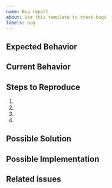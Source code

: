 ```yaml
---
name: Bug report
about: Use this template to track bugs
labels: bug
---
```


<!--- Not obligatory, but add a [MODULE_LABEL] if this issue ocurs in a specific module or function ---> 
<!--- Not obligatory, but add a {ISSUE_CATEGORY_LABEL} if this applys ---> 
<!--- Not obligatory, but add a (ROLE_LABEL) if this ocurs to a specific user role --->

<!--- Provide a general summary of the issue in the Title above -->

## Expected Behavior
<!--- Tell us what should happen -->

## Current Behavior
<!--- Tell us what happens instead of the expected behavior -->

## Steps to Reproduce
<!--- Provide a link to a live example, or an unambiguous set of steps to -->
<!--- reproduce this bug. Include code to reproduce, if relevant -->
1.
2.
3.
4.

## Possible Solution
<!--- Not obligatory, but suggest a fix/reason for the bug, -->
<!--- Provide a detailed description of the change or addition you are proposing -->

## Possible Implementation
<!--- Not obligatory, but suggest an idea for implementing addition or change -->

## Related issues
<!--- Not obligatory, but reference related issues --> 
